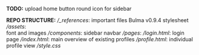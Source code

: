 **TODO:**
    upload home button round icon for sidebar

**REPO STRUCTURE:**
    */_references*:
        important files
        Bulma v0.9.4 stylesheet
    */assets*:  
        font and images
    */components*:
        sidebar
        navbar
    */pages*:
        */login.html*:    login page
        */index.html*:    main overview of existing profiles
        */profile.html*:  individual profile view
    */style.css*
